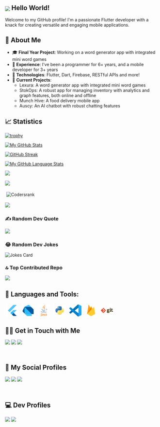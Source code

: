 
<!--
**Sohmteee/Sohmteee** is a ✨ _special_ ✨ repository because its `README.md` (this file) appears on your GitHub profile.

Here are some ideas to get you started:

- 🔭 I’m currently working on ...
- 🌱 I’m currently learning ...
- 👯 I’m looking to collaborate on ...
- 🤔 I’m looking for help with ...
- 💬 Ask me about ...
- 📫 How to reach me: ...
- 😄 Pronouns: ...
- ⚡ Fun fact: ...
-->
## <img align ='center' src="https://i.giphy.com/media/v1.Y2lkPTc5MGI3NjExdjh2dDM4bDhyYzM5NmppaHJ6dG56Mmh3bTkyanFkdWRvZ3R1cGoycSZlcD12MV9pbnRlcm5hbF9naWZfYnlfaWQmY3Q9ZQ/LOnt6uqjD9OexmQJRB/giphy.gif" width="37" /> Hello World!
  
Welcome to my GitHub profile! I'm a passionate Flutter developer with a knack for creating versatile and engaging mobile applications.
<!-- <br> -->

## 🚀 About Me

- 🎓 **Final Year Project**: Working on a word generator app with integrated mini word games
- 💼 **Experience**: I've been a programmer for 6+ years, and a mobile developer for 3+ years
- 🔧 **Technologies**: Flutter, Dart, Firebase, RESTful APIs and more!
- 📱 **Current Projects**:
  - Lexura: A word generator app with integrated mini word games
  - StokOps: A robust app for managing inventory with analytics and graph features, both online and offline
  - Munch Hive: A food delivery mobile app
  - Auscy: An AI chatbot with robust chatting features


<h2>📈 Statistics</h2>

[![trophy](https://github-profile-trophy.vercel.app/?username=sohmteee&theme=onedark)](https://github.com/ryo-ma/github-profile-trophy)

[![My GitHub Stats](https://github-readme-stats.vercel.app/api/?username=sohmteee&count_private=true&theme=tokyonight&showicons=true)]()

[![GitHub Streak](https://github-readme-streak-stats.herokuapp.com/?user=sohmteee&theme=dark)](https://git.io/streak-stats)

[![My GitHub Language Stats](https://github-readme-stats.vercel.app/api/top-langs/?username=sohmteee&langs_count=5&theme=tokyonight)]()

![](https://github-readme-activity-graph.vercel.app/graph?username=sohmteee&theme=tokyo-night)

![](https://komarev.com/ghpvc/?username=sohmteee&color=green)

<img src="https://cr-ss-service.azurewebsites.net/api/ScreenShot?widget=summary&username=sohmteee&badges=2&show-avatar=false&style=--header-bg-color:%23000;--border-radius:10px" alt="Codersrank" height="200" style="vertical-align:top; margin:4px">

![](https://github-readme-stats.vercel.app/api/wakatime?username=sohmtee)

### ✍️ Random Dev Quote
![](https://quotes-github-readme.vercel.app/api?type=vetical&theme=radical)

### 😂 Random Dev Jokes
![Jokes Card](https://readme-jokes.vercel.app/api?theme=tokyonight)

### 🔝 Top Contributed Repo
![](https://github-contributor-stats.vercel.app/api?username=sohmteee&limit=5&theme=dark&combine_all_yearly_contributions=true)


## 🧰 Languages and Tools:
<p>
<img src="https://raw.githubusercontent.com/github/explore/80688e429a7d4ef2fca1e82350fe8e3517d3494d/topics/flutter/flutter.png" alt="VS Code" height="40" style="vertical-align:top; margin:4px">
<img src="https://raw.githubusercontent.com/github/explore/80688e429a7d4ef2fca1e82350fe8e3517d3494d/topics/dart/dart.png" alt="Dart" height="40" style="vertical-align:top; margin:4px">
<img src="https://raw.githubusercontent.com/github/explore/80688e429a7d4ef2fca1e82350fe8e3517d3494d/topics/java/java.png" alt="Java" height="40" style="vertical-align:top; margin:4px">
<img src="https://raw.githubusercontent.com/github/explore/80688e429a7d4ef2fca1e82350fe8e3517d3494d/topics/python/python.png" alt="Python" height="40"
style="vertical-align:top; margin: 4px">
<img src="https://raw.githubusercontent.com/github/explore/80688e429a7d4ef2fca1e82350fe8e3517d3494d/topics/visual-studio-code/visual-studio-code.png" alt="VS Code" height="40" style="vertical-align:top; margin:4px">
  <img src="https://raw.githubusercontent.com/github/explore/80688e429a7d4ef2fca1e82350fe8e3517d3494d/topics/firebase/firebase.png" alt="FireBase" height="40" style="vertical-align:top; margin:4px">
  <img src="https://raw.githubusercontent.com/github/explore/80688e429a7d4ef2fca1e82350fe8e3517d3494d/topics/git/git.png" alt="Git" height="40" style="vertical-align:top; margin:4px">
</p>



<h2>📩📞 Get in Touch with Me</h2>
<p>
  <a href="mailto:sohmteecodes@gmail.com"
    ><img
      src="https://img.shields.io/badge/Gmail-D14836?style=for-the-badge&logo=gmail&logoColor=white"
  /></a>
  <a href="https://wa.me/2348063828438" 
    ><img
      src="https://img.shields.io/badge/WhatsApp-25D366?style=for-the-badge&logo=whatsapp&logoColor=white"
  /></a>
  <a href="https://t.me/sohmteee" 
    ><img
      src="https://img.shields.io/badge/Telegram-2CA5E0?style=for-the-badge&logo=telegram&logoColor=white"
  /></a>
</p>

<br />

<h2>📸 My Social Profiles</h2>
<p>
  <a href="https://www.facebook.com/somtochukwu.ukaegbe"
    ><img
      src="https://img.shields.io/badge/Facebook-1877F2?style=for-the-badge&logo=facebook&logoColor=white"
  /></a>
  <a href="https://www.instagram.com/sohmteee/"
    ><img
      src="https://img.shields.io/badge/Instagram-E4405F?style=for-the-badge&logo=instagram&logoColor=white"
  /></a>
  <a href="https://x.com/sohmteecodes"
    ><img
      src="https://img.shields.io/badge/X-000000?style=for-the-badge&logo=x&logoColor=white"
  /></a>
</p>

<br />

<h2>💻 Dev Profiles</h2>
<p>
  <a href="https://github.com/sohmteee"
    ><img
      src="https://img.shields.io/badge/GitHub-100000?style=for-the-badge&logo=github&logoColor=white"
  /></a>
  <a href="https://stackoverflow.com/users/18538412/sohmtee"
    ><img
      src="https://img.shields.io/badge/Stack_Overflow-FE7A16?style=for-the-badge&logo=stack-overflow&logoColor=white"
  /></a>
</p>
 
